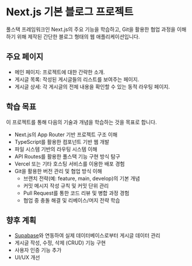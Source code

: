 # Next.js 기본 블로그 프로젝트

풀스택 프레임워크인 Next.js의 주요 기능을 학습하고, Git을 활용한 협업 과정을 이해하기 위해 제작된 간단한 블로그 형태의 웹 애플리케이션입니다.

## 주요 페이지

- 메인 페이지: 프로젝트에 대한 간략한 소개.
- 게시글 목록: 작성된 게시글들의 리스트를 보여주는 페이지.
- 게시글 상세: 각 게시글의 전체 내용을 확인할 수 있는 동적 라우팅 페이지.

## 학습 목표

이 프로젝트를 통해 다음의 기술과 개념을 학습하는 것을 목표로 합니다.

- Next.js의 App Router 기반 프로젝트 구조 이해
- TypeScript를 활용한 컴포넌트 기반 웹 개발
- 파일 시스템 기반의 라우팅 시스템 이해
- API Routes를 활용한 풀스택 기능 구현 방식 탐구
- Vercel 또는 기타 호스팅 서비스를 이용한 배포 경험
- Git을 활용한 버전 관리 및 협업 방식 이해
  - 브랜치 전략(예: feature, main, develop)의 기본 개념
  - 커밋 메시지 작성 규칙 및 커밋 단위 관리
  - Pull Request를 통한 코드 리뷰 및 병합 과정 경험
  - 협업 중 충돌 해결 및 리베이스/머지 전략 학습

## 향후 계획

- [Supabase](https://supabase.io/)와 연동하여 실제 데이터베이스로부터 게시글 데이터 관리
- 게시글 작성, 수정, 삭제 (CRUD) 기능 구현
- 사용자 인증 기능 추가
- UI/UX 개선

